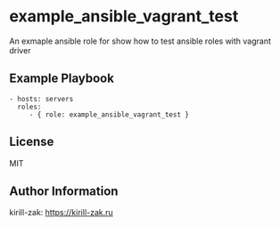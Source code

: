 example_ansible_vagrant_test
=========

An exmaple ansible role for show how to test ansible roles with vagrant driver

Example Playbook
----------------

    - hosts: servers
      roles:
         - { role: example_ansible_vagrant_test }

License
-------

MIT

Author Information
------------------

kirill-zak: https://kirill-zak.ru
